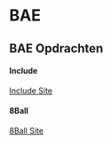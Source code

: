 # BAE

## BAE Opdrachten 

#### Include
[Include Site](http://21254.hosts.ma-cloud.nl/www/bae/Les2/structsite1s/index.php "Include")
#### 8Ball
[8Ball Site](http://21254.hosts.ma-cloud.nl/www/bae/Les4/8ball_s/index.php "8Ball")
